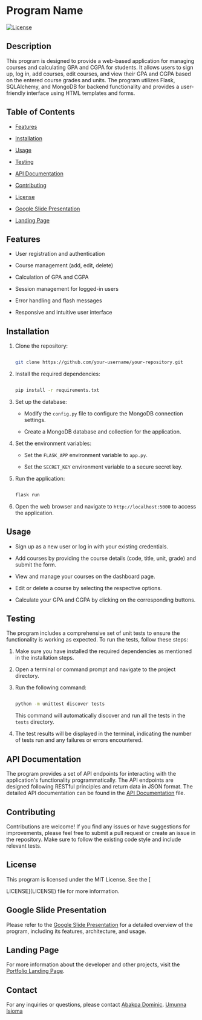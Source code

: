 

# Program Name

[![License](https://img.shields.io/badge/license-MIT-blue.svg)](https://opensource.org/licenses/MIT)

## Description

This program is designed to provide a web-based application for managing courses and calculating GPA and CGPA for students. It allows users to sign up, log in, add courses, edit courses, and view their GPA and CGPA based on the entered course grades and units. The program utilizes Flask, SQLAlchemy, and MongoDB for backend functionality and provides a user-friendly interface using HTML templates and forms.



## Table of Contents

- [Features](#features)

- [Installation](#installation)

- [Usage](#usage)

- [Testing](#testing)

- [API Documentation](#api-documentation)

- [Contributing](#contributing)

- [License](#license)

- [Google Slide Presentation](#google-slide-presentation)

- [Landing Page](#landing-page)

## Features

- User registration and authentication

- Course management (add, edit, delete)

- Calculation of GPA and CGPA

- Session management for logged-in users

- Error handling and flash messages

- Responsive and intuitive user interface

## Installation

1. Clone the repository:

   ```bash

   git clone https://github.com/your-username/your-repository.git

   ```

2. Install the required dependencies:

   ```bash

   pip install -r requirements.txt

   ```

3. Set up the database:

   

   - Modify the `config.py` file to configure the MongoDB connection settings.

   - Create a MongoDB database and collection for the application.

4. Set the environment variables:

   - Set the `FLASK_APP` environment variable to `app.py`.

   - Set the `SECRET_KEY` environment variable to a secure secret key.

5. Run the application:

   ```bash

   flask run

   ```

6. Open the web browser and navigate to `http://localhost:5000` to access the application.

## Usage

- Sign up as a new user or log in with your existing credentials.

- Add courses by providing the course details (code, title, unit, grade) and submit the form.

- View and manage your courses on the dashboard page.

- Edit or delete a course by selecting the respective options.

- Calculate your GPA and CGPA by clicking on the corresponding buttons.

## Testing

The program includes a comprehensive set of unit tests to ensure the functionality is working as expected. To run the tests, follow these steps:

1. Make sure you have installed the required dependencies as mentioned in the installation steps.

2. Open a terminal or command prompt and navigate to the project directory.

3. Run the following command:

   ```bash

   python -m unittest discover tests

   ```

   This command will automatically discover and run all the tests in the `tests` directory.

4. The test results will be displayed in the terminal, indicating the number of tests run and any failures or errors encountered.

## API Documentation

The program provides a set of API endpoints for interacting with the application's functionality programmatically. The API endpoints are designed following RESTful principles and return data in JSON format. The detailed API documentation can be found in the [API Documentation](api_documentation.md) file.

## Contributing

Contributions are welcome! If you find any issues or have suggestions for improvements, please feel free to submit a pull request or create an issue in the repository. Make sure to follow the existing code style and include relevant tests.

## License

This program is licensed under the MIT License. See the [

LICENSE](LICENSE) file for more information.

## Google Slide Presentation

Please refer to the [Google Slide Presentation](https://docs.google.com/presentation/d/1yVzFVcOVpRW-5QsjV1evuQMzs2ZpQFp4lkExLTL_MoA/edit?usp=drivesdk) for a detailed overview of the program, including its features, architecture, and usage.

## Landing Page

For more information about the developer and other projects, visit the [Portfolio Landing Page](http://Isybliss.github.io/portfolio-landing-page).

## Contact

For any inquiries or questions, please contact [Abakpa Dominic](mailto:abakpad82@gmail.com).
[Umunna Isioma](mailto:isyblissumunna@gmail.com)

